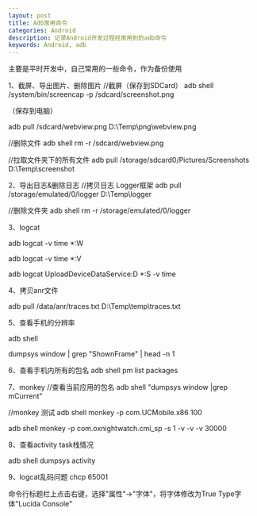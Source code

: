 ```yaml
---
layout: post
title: Adb常用命令
categories: Android
description: 记录Android开发过程经常用到的adb命令
keywords: Android, adb
---
```


主要是平时开发中，自己常用的一些命令，作为备份使用

1、截屏、导出图片、删除图片
//截屏（保存到SDCard）
adb shell /system/bin/screencap -p /sdcard/screenshot.png

（保存到电脑）

adb  pull /sdcard/webview.png D:\Temp\png\webview.png

//删除文件
adb shell rm -r /sdcard/webview.png 

//拉取文件夹下的所有文件
adb pull /storage/sdcard0/Pictures/Screenshots  D:\Temp\screenshot

2、导出日志&删除日志
//拷贝日志  Logger框架
adb pull /storage/emulated/0/logger D:\Temp\logger

//删除文件夹 
adb shell rm -r /storage/emulated/0/logger


3、logcat


adb logcat -v  time *:W

adb logcat -v  time *:V

adb logcat UploadDeviceDataService:D *:S -v  time 



4、拷贝anr文件

adb  pull /data/anr/traces.txt D:\Temp\temp\traces.txt

5、查看手机的分辨率

adb shell 

dumpsys window | grep "ShownFrame" | head -n 1


6、查看手机内所有的包名
  adb shell pm list packages

7、monkey
//查看当前应用的包名
  adb shell "dumpsys window |grep mCurrent"

 //monkey 测试
  adb shell monkey -p com.UCMobile.x86 100


  adb shell monkey -p com.oxnightwatch.cmi_sp -s 1 -v -v -v 30000

8、查看activity task栈情况

adb shell dumpsys activity

9、logcat乱码问题
chcp 65001 

命令行标题栏上点击右键，选择"属性"->"字体"，将字体修改为True Type字体"Lucida Console"